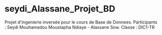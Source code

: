 # seydi_Alassane_Projet_BD
Projet d'ingenierie inversée pour le cours de Base de Donnees. 
Participants : Seydi Mouhamadou Moustapha Ndiaye - Alassane Sow.
Classe : DIC1-TR
